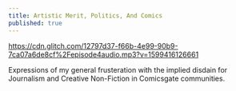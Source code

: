 ```yaml
---
title: Artistic Merit, Politics, And Comics
published: true
---
```

https://cdn.glitch.com/12797d37-f66b-4e99-90b9-7ca07a6de8cf%2Fepisode4audio.mp3?v=1599416126661

Expressions of my general frusteration with the implied disdain for Journalism and Creative Non-Fiction in Comicsgate communities.
